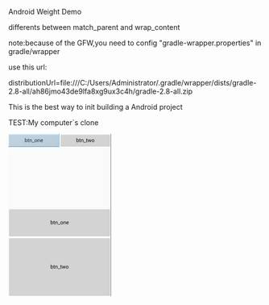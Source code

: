 Android Weight Demo  

differents between match_parent and wrap_content  

note:because of the GFW,you need to config "gradle-wrapper.properties" in gradle/wrapper  

use this url:  

distributionUrl=file:///C:/Users/Administrator/.gradle/wrapper/dists/gradle-2.8-all/ah86jmo43de9lfa8xg9ux3c4h/gradle-2.8-all.zip  

This is the best way to init building a Android project  

TEST:My computer`s clone

<img src="https://github.com/somewhater/AndroidWeightDemo/blob/master/picture/layout.png"/>